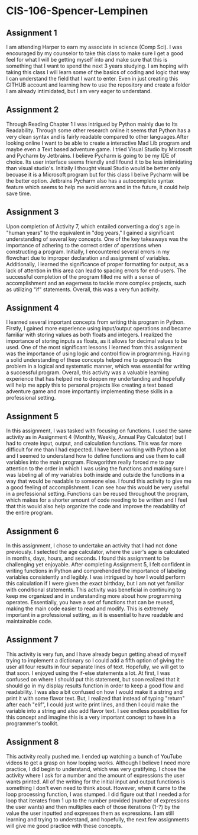 # CIS-106-Spencer-Lempinen

## Assignment 1

I am attending Harper to earn my associate in science (Comp Sci). I was encouraged by my counselor to take this class to make sure I get a good feel for what I will be getting myself into and make sure that this is something that I want to spend the next 3 years studying. I am hoping with taking this class I will learn some of the basics of coding and logic that way I can understand the field that I want to enter. Even in just creating this GITHUB account and learning how to use the repository and create a folder I am already intimidated, but I am very eager to understand.

## Assignment 2

Through Reading Chapter 1 I was intrigued by Python mainly due to Its Readability. Through some other research online it seems that Python has a very clean syntax and is fairly readable compared to other languages.After looking online I want to be able to create a interactive Mad Lib program and maybe even a Text based adventure game. I tried Visual Studio by Microsoft and Pycharm by Jetbrains. I believe Pycharm is going to be my IDE of choice. Its user interface seems friendly and I found it to be less intimidating than visual studio's. Initially I thought visual Studio would be better only becuase it is a Microsoft program but for this class I belive Pycharm will be the better option. Jetbrains Pycharm also has a autocomplete syntax feature which seems to help me avoid errors and in the future, it could help save time.

## Assignment 3

Upon completion of Activity 7, which entailed converting a dog's age in "human years" to the equivalent in "dog years," I gained a significant understanding of several key concepts. One of the key takeaways was the importance of adhering to the correct order of operations when constructing a program. Initially, I encountered several errors in my flowchart due to improper declaration and assignment of variables. Additionally, I learned the significance of proper formatting for output, as a lack of attention in this area can lead to spacing errors for end-users. The successful completion of the program filled me with a sense of accomplishment and an eagerness to tackle more complex projects, such as utilizing "if" statements. Overall, this was a very fun activity.

## Assignment 4

I learned several important concepts from writing this program in Python. Firstly, I gained more experience using input/output operations and became familiar with storing values as both floats and integers. I realized the importance of storing inputs as floats, as it allows for decimal values to be used. One of the most significant lessons I learned from this assignment was the importance of using logic and control flow in programming. Having a solid understanding of these concepts helped me to approach the problem in a logical and systematic manner, which was essential for writing a successful program. Overall, this activity was a valuable learning experience that has helped me to deepen my undertanding and hopefully will help me apply this to personal projects like creating a text based adventure game and more importantly implementing these skills in a professional setting.

## Assignment 5

In this assignment, I was tasked with focusing on functions. I used the same activity as in Assignment 4 (Monthly, Weekly, Annual Pay Calculator) but I had to create input, output, and calculation functions. This was far more difficult for me than I had expected. I have been working with Python a lot and I seemed to understand how to define functions and use them to call variables into the main program. Flowgorithm really forced me to pay attention to the order in which I was using the functions and making sure I was labeling all of my variables both inside and outside the functions in a way that would be readable to someone else. I found this activity to give me a good feeling of accomplishment. I can see how this would be very useful in a professional setting. Functions can be reused throughout the program, which makes for a shorter amount of code needing to be written and I feel that this would also help organize the code and improve the readability of the entire program.

## Assignment 6

In this assignment, I chose to undertake an activity that I had not done previously. I selected the age calculator, where the user's age is calculated in months, days, hours, and seconds. I found this assignment to be challenging yet enjoyable. After completing Assignment 5, I felt confident in writing functions in Python and comprehended the importance of labeling variables consistently and legibly. I was intrigued by how I would perform this calculation if I were given the exact birthday, but I am not yet familiar with conditional statements. This activity was beneficial in continuing to keep me organized and in understanding more about how programming operates. Essentially, you have a set of functions that can be reused, making the main code easier to read and modify. This is extremely important in a professional setting, as it is essential to have readable and maintainable code.

## Assignment 7

 This activity is very fun, and I have already begun getting ahead of myself trying to implement a dictionary so I could add a fifth option of giving the user all four results in four separate lines of text. Hopefully, we will get to that soon. I enjoyed using the if-else statements a lot. At first, I was confused on where I should put this statement, but soon realized that it should go in my display results function in order to keep a good flow and readability. I was also a bit confused on how I would make it a string and print it with some flavor text. But, I realized that instead of typing "return" after each "elif", I could just write print lines, and then I could make the variable into a string and also add flavor text. I see endless possibilities for this concept and imagine this is a very important concept to have in a programmer's toolkit.
 
 ## Assignment 8
 
This activity really pushed me. I ended up watching a bunch of YouTube videos to get a grasp on how looping works. Although I believe I need more practice, I did begin to understand, which was very gratifying. I chose the activity where I ask for a number and the amount of expressions the user wants printed. All of the writing for the initial input and output functions is something I don't even need to think about. However, when it came to the loop processing function, I was stumped. I did figure out that I needed a for loop that iterates from 1 up to the number provided (number of expressions the user wants) and then multiplies each of those iterations (1-?) by the value the user inputted and expresses them as expressions. I am still learning and trying to understand, and hopefully, the next few assignments will give me good practice with these concepts.
